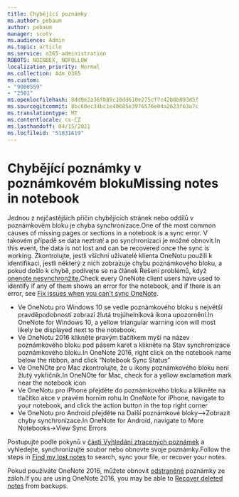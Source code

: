 ```yaml
---
title: Chybějící poznámky
ms.author: pebaum
author: pebaum
manager: scotv
ms.audience: Admin
ms.topic: article
ms.service: o365-administration
ROBOTS: NOINDEX, NOFOLLOW
localization_priority: Normal
ms.collection: Adm_O365
ms.custom:
- "9000559"
- "2501"
ms.openlocfilehash: 8dd9e2a36fb89c10dd610e275cf7c42b8b093d5f
ms.sourcegitcommit: 8bc60ec34bc1e40685e3976576e04a2623f63a7c
ms.translationtype: MT
ms.contentlocale: cs-CZ
ms.lasthandoff: 04/15/2021
ms.locfileid: "51831619"
---
```

# <a name="missing-notes-in-notebook"></a><span data-ttu-id="ddb70-102">Chybějící poznámky v poznámkovém bloku</span><span class="sxs-lookup"><span data-stu-id="ddb70-102">Missing notes in notebook</span></span>

<span data-ttu-id="ddb70-103">Jednou z nejčastějších příčin chybějících stránek nebo oddílů v poznámkovém bloku je chyba synchronizace.</span><span class="sxs-lookup"><span data-stu-id="ddb70-103">One of the most common causes of missing pages or sections in a notebook is a sync error.</span></span> <span data-ttu-id="ddb70-104">V takovém případě se data neztratí a po synchronizaci je možné obnovit.</span><span class="sxs-lookup"><span data-stu-id="ddb70-104">In this event, the data is not lost and can be recovered once the sync is working.</span></span> <span data-ttu-id="ddb70-105">Zkontrolujte, jestli všichni uživatelé klienta OneNotu použili k identifikaci, jestli některý z nich zobrazuje chybu poznámkového bloku, a pokud došlo k chybě, podívejte se na článek Řešení problémů, když [onenote nesynchronžíte.](https://support.office.com/article/299495ef-66d1-448f-90c1-b785a6968d45)</span><span class="sxs-lookup"><span data-stu-id="ddb70-105">Check every OneNote client users have used to identify if any of them shows an error for the notebook, and if there is an error, see [Fix issues when you can't sync OneNote](https://support.office.com/article/299495ef-66d1-448f-90c1-b785a6968d45).</span></span>

- <span data-ttu-id="ddb70-106">Ve OneNotu pro Windows 10 se vedle poznámkového bloku s největší pravděpodobností zobrazí žlutá trojúhelníková ikona upozornění.</span><span class="sxs-lookup"><span data-stu-id="ddb70-106">In OneNote for Windows 10, a yellow triangular warning icon will most likely be displayed next to the notebook.</span></span>
- <span data-ttu-id="ddb70-107">Ve OneNotu 2016 klikněte pravým tlačítkem myši na název poznámkového bloku pod pásem karet a klikněte na Stav synchronizace poznámkového bloku.</span><span class="sxs-lookup"><span data-stu-id="ddb70-107">In OneNote 2016, right click on the notebook name below the ribbon, and click “Notebook Sync Status”</span></span>
- <span data-ttu-id="ddb70-108">Ve OneNOte pro Mac zkontrolujte, že u ikony poznámkového bloku není žlutý vykřičník.</span><span class="sxs-lookup"><span data-stu-id="ddb70-108">In OneNOte for Mac, check for a yellow exclamation mark near the notebook icon</span></span>
- <span data-ttu-id="ddb70-109">Ve OneNotu pro iPhone přejděte do poznámkového bloku a klikněte na tlačítko akce v pravém horním rohu.</span><span class="sxs-lookup"><span data-stu-id="ddb70-109">In OneNote for iPhone, navigate to your notebook, and click the action button in the top right corner</span></span>
- <span data-ttu-id="ddb70-110">Ve OneNotu pro Android přejděte na Další poznámkové bloky–>Zobrazit chyby synchronizace.</span><span class="sxs-lookup"><span data-stu-id="ddb70-110">In OneNote for Android, navigate to More Notebooks->View Sync Errors</span></span>

<span data-ttu-id="ddb70-111">Postupujte podle pokynů v [části Vyhledání ztracených poznámek](https://support.office.com/article/32cb2bd7-afe7-44d2-a711-398a88421287) a vyhledejte, synchronizujte soubor nebo obnovte svoje poznámky.</span><span class="sxs-lookup"><span data-stu-id="ddb70-111">Follow the steps in [Find my lost notes](https://support.office.com/article/32cb2bd7-afe7-44d2-a711-398a88421287) to search, sync your file, or recover your notes.</span></span>

<span data-ttu-id="ddb70-112">Pokud používáte OneNote 2016, můžete obnovit [odstraněné](https://support.office.com/article/32ed1036-74fd-4c21-bc28-033a486e6b14) poznámky ze záloh.</span><span class="sxs-lookup"><span data-stu-id="ddb70-112">If you are using OneNote 2016, you may be able to [Recover deleted notes](https://support.office.com/article/32ed1036-74fd-4c21-bc28-033a486e6b14) from backups.</span></span>